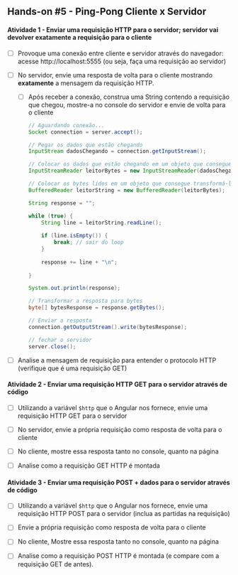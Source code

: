 ## Hands-on #5 - Ping-Pong Cliente x Servidor

#### Atividade 1 - Enviar uma requisição HTTP para o servidor; servidor vai devolver exatamente a requisição para o cliente

- [ ] Provoque uma conexão entre cliente e servidor através do navegador: acesse http://localhost:5555 (ou seja, faça uma requisição ao servidor)

- [ ] No servidor, envie uma resposta de volta para o cliente mostrando **exatamente** a mensagem da requisição HTTP.

  - [ ] Após receber a conexão, construa uma String contendo a requisição que chegou, mostre-a no console do servidor e envie de volta para o cliente

    ```java
    // Aguardando conexão...
    Socket connection = server.accept();
    
    // Pegar os dados que estão chegando
    InputStream dadosChegando = connection.getInputStream();
    
    // Colocar os dados que estão chegando em um objeto que consegue ler os bytes
    InputStreamReader leitorBytes = new InputStreamReader(dadosChegando);
    
    // Colocar os bytes lidos em um objeto que consegue transformá-los para String
    BufferedReader leitorString = new BufferedReader(leitorBytes);
    
    String response = "";
    
    while (true) {
        String line = leitorString.readLine();
        
        if (line.isEmpty()) {
        	break; // sair do loop    
        } 
        
        response += line + "\n";
        
    }
    
    System.out.println(response);
    
    // Transformar a resposta para bytes
    byte[] bytesResponse = response.getBytes();
    
    // Enviar a resposta
    connection.getOutputStream().write(bytesResponse);
    
    // fechar o servidor
    server.close();
    
    
    ```

    

- [ ] Analise a mensagem de requisição para entender o protocolo HTTP (verifique que é uma requisição GET)




#### Atividade 2 - Enviar uma requisição HTTP GET para o servidor **através de código**

- [ ] Utilizando a variável `$http` que o Angular nos fornece, envie uma requisição HTTP GET para o servidor

- [ ] No servidor, envie a própria requisição como resposta de volta para o cliente

- [ ] No cliente, mostre essa resposta tanto no console, quanto na página

- [ ] Analise como a requisição GET HTTP é montada

  

#### Atividade 3 - Enviar uma requisição POST + dados para o servidor através de código

- [ ] Utilizando a variável `$http` que o Angular nos fornece, envie uma requisição HTTP POST para o servidor (inclua as partidas na requisição)

- [ ] Envie a própria requisição como resposta de volta para o cliente
- [ ] No cliente, Mostre essa resposta tanto no console, quanto na página
- [ ] Analise como a requisição POST HTTP é montada (e compare com a requisição GET de antes).


